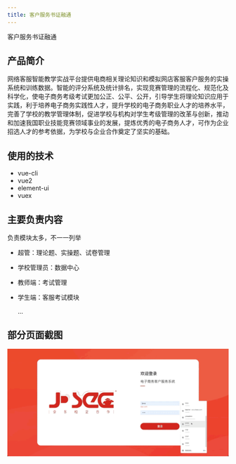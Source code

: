 ```yaml
---
title: 客户服务书证融通
---
```


[//]: # ([客户服务书证融通]&#40;http://onex.yikeos.com/&#41;)
客户服务书证融通

## 产品简介
网络客服智能教学实战平台提供电商相关理论知识和模拟网店客服客户服务的实操系统和训练数据。智能的评分系统及统计排名，实现竞赛管理的流程化、规范化及科学化，使电子商务考级考试更加公正、公平、公开，引导学生将理论知识应用于实践，利于培养电子商务实践性人才，提升学校的电子商务职业人才的培养水平，完善了学校的教学管理体制，促进学校与机构对学生考级管理的改革与创新，推动和加速我国职业技能竞赛领域事业的发展，提炼优秀的电子商务人才，可作为企业招选人才的参考依据，为学校与企业合作奠定了坚实的基础。

## 使用的技术
- vue-cli
- vue2
- element-ui
- vuex

## 主要负责内容
负责模块太多，不一一列举
- 超管：理论题、实操题、试卷管理
- 学校管理员：数据中心
- 教师端：考试管理
- 学生端：客服考试模块

  ...

## 部分页面截图

![An image](../../images/oneX.gif)